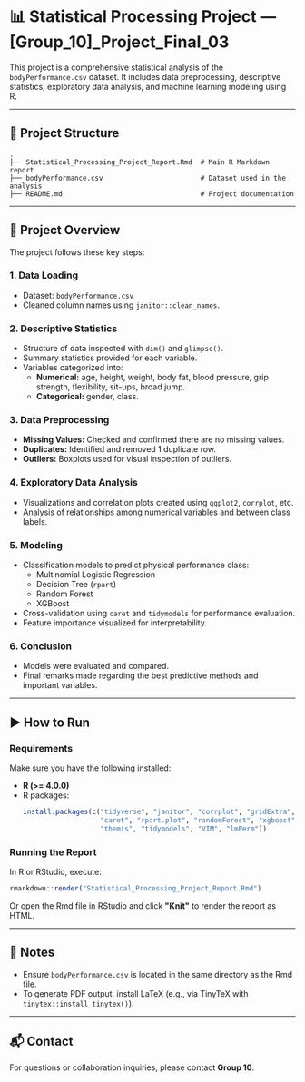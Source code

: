 
# 📊 Statistical Processing Project — [Group_10]_Project_Final_03

This project is a comprehensive statistical analysis of the `bodyPerformance.csv` dataset. It includes data preprocessing, descriptive statistics, exploratory data analysis, and machine learning modeling using R.

---

## 📁 Project Structure

```
.
├── Statistical_Processing_Project_Report.Rmd  # Main R Markdown report
├── bodyPerformance.csv                        # Dataset used in the analysis
├── README.md                                  # Project documentation
```

---

## 📝 Project Overview

The project follows these key steps:

### 1. Data Loading
- Dataset: `bodyPerformance.csv`
- Cleaned column names using `janitor::clean_names`.

### 2. Descriptive Statistics
- Structure of data inspected with `dim()` and `glimpse()`.
- Summary statistics provided for each variable.
- Variables categorized into:
  - **Numerical:** age, height, weight, body fat, blood pressure, grip strength, flexibility, sit-ups, broad jump.
  - **Categorical:** gender, class.

### 3. Data Preprocessing
- **Missing Values:** Checked and confirmed there are no missing values.
- **Duplicates:** Identified and removed 1 duplicate row.
- **Outliers:** Boxplots used for visual inspection of outliers.

### 4. Exploratory Data Analysis
- Visualizations and correlation plots created using `ggplot2`, `corrplot`, etc.
- Analysis of relationships among numerical variables and between class labels.

### 5. Modeling
- Classification models to predict physical performance class:
  - Multinomial Logistic Regression
  - Decision Tree (`rpart`)
  - Random Forest
  - XGBoost
- Cross-validation using `caret` and `tidymodels` for performance evaluation.
- Feature importance visualized for interpretability.

### 6. Conclusion
- Models were evaluated and compared.
- Final remarks made regarding the best predictive methods and important variables.

---

## ▶️ How to Run

### Requirements

Make sure you have the following installed:

- **R (>= 4.0.0)**
- R packages:
  ```R
  install.packages(c("tidyverse", "janitor", "corrplot", "gridExtra", "nnet",
                     "caret", "rpart.plot", "randomForest", "xgboost", 
                     "themis", "tidymodels", "VIM", "lmPerm"))
  ```

### Running the Report

In R or RStudio, execute:

```R
rmarkdown::render("Statistical_Processing_Project_Report.Rmd")
```

Or open the Rmd file in RStudio and click **"Knit"** to render the report as HTML.

---

## 📌 Notes

- Ensure `bodyPerformance.csv` is located in the same directory as the Rmd file.
- To generate PDF output, install LaTeX (e.g., via TinyTeX with `tinytex::install_tinytex()`).

---

## 📬 Contact

For questions or collaboration inquiries, please contact **Group 10**.
